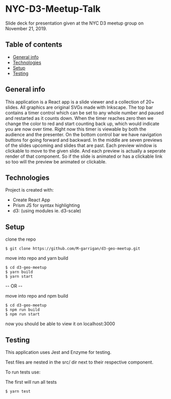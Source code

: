 # NYC-D3-Meetup-Talk
Slide deck for presentation given at the NYC D3 meetup group on November 21, 2019. 

## Table of contents
* [General info](#general-info)
* [Technologies](#technologies)
* [Setup](#setup)
* [Testing](#testing)

## General info
This application is a React app is a slide viewer and a collection of 20+ slides. All graphics are original SVGs made with Inkscape. The top bar contains a timer control which can be set to any whole number and paused and restarted as it counts down. When the timer reaches zero then we change the color to red and start counting back up, which would indicate you are now over time. Right now this timer is viewable by both the audience and the presenter. On the bottom control bar we have navigation buttons for going forward and backward. In the middle are seven previews of the slides upcoming and slides that are past. Each preview window is clickable to move to the given slide. And each preview is actually a seperate render of that component. So if the slide is animated or has a clickable link so too will the preview be animated or clickable.
	
## Technologies
Project is created with:
* Create React App
* Prism JS for syntax highlighting
* d3: (using modules ie. d3-scale)
	
## Setup
clone the repo
```
$ git clone https://github.com/M-garrigan/d3-geo-meetup.git
```

move into repo and yarn build
```
$ cd d3-geo-meetup
$ yarn build
$ yarn start
```
-- OR --

move into repo and npm build
```
$ cd d3-geo-meetup
$ npm run build
$ npm run start
```

now you should be able to view it on localhost:3000


## Testing

This application uses Jest and Enzyme for testing.

Test files are nested in the src/ dir next to their respective component.

To run tests use: 

The first will run all tests
```
$ yarn test
```
